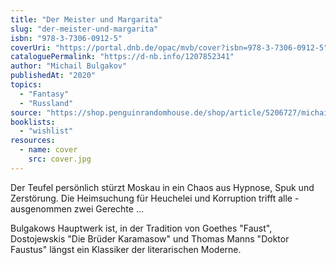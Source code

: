 ```yaml
---
title: "Der Meister und Margarita"
slug: "der-meister-und-margarita"
isbn: "978-3-7306-0912-5"
coverUri: "https://portal.dnb.de/opac/mvb/cover?isbn=978-3-7306-0912-5"
cataloguePermalink: "https://d-nb.info/1207852341"
author: "Michail Bulgakov"
publishedAt: "2020"
topics:
  - "Fantasy"
  - "Russland"
source: "https://shop.penguinrandomhouse.de/shop/article/5206727/michail_bulgakow_der_meister_und_margarita.html?source=42754145"
booklists:
  - "wishlist"
resources:
  - name: cover
    src: cover.jpg
---
```

Der Teufel persönlich stürzt Moskau in ein Chaos aus Hypnose, Spuk und 
Zerstörung. Die Heimsuchung für Heuchelei und Korruption trifft alle - 
ausgenommen zwei Gerechte ...

Bulgakows Hauptwerk ist, in der Tradition von Goethes "Faust", Dostojewskis 
"Die Brüder Karamasow" und Thomas Manns "Doktor Faustus" längst ein Klassiker 
der literarischen Moderne.